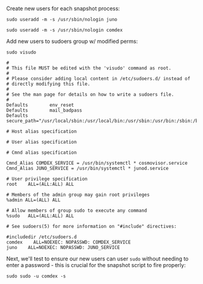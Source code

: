 <br>

Create new users for each snapshot process:

```shell
sudo useradd -m -s /usr/sbin/nologin juno
```

```shell
sudo useradd -m -s /usr/sbin/nologin comdex
```

Add new users to sudoers group w/ modified perms:

```shell
sudo visudo
```

```shell
#
# This file MUST be edited with the 'visudo' command as root.
#
# Please consider adding local content in /etc/sudoers.d/ instead of
# directly modifying this file.
#
# See the man page for details on how to write a sudoers file.
#
Defaults        env_reset
Defaults        mail_badpass
Defaults        secure_path="/usr/local/sbin:/usr/local/bin:/usr/sbin:/usr/bin:/sbin:/bin:/snap/bin"

# Host alias specification

# User alias specification

# Cmnd alias specification

Cmnd_Alias COMDEX_SERVICE = /usr/bin/systemctl * cosmovisor.service
Cmnd_Alias JUNO_SERVICE = /usr/bin/systemctl * junod.service

# User privilege specification
root    ALL=(ALL:ALL) ALL

# Members of the admin group may gain root privileges
%admin ALL=(ALL) ALL

# Allow members of group sudo to execute any command
%sudo   ALL=(ALL:ALL) ALL

# See sudoers(5) for more information on "#include" directives:

#includedir /etc/sudoers.d
comdex    ALL=NOEXEC: NOPASSWD: COMDEX_SERVICE
juno    ALL=NOEXEC: NOPASSWD: JUNO_SERVICE
```

Next, we'll test to ensure our new users can user `sudo` without needing to enter a password - this is crucial for the snapshot script to fire properly:

```shell
sudo sudo -u comdex -s
```

<br>
